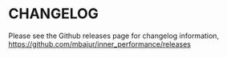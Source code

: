 # CHANGELOG

Please see the Github releases page for changelog information, https://github.com/mbajur/inner_performance/releases
